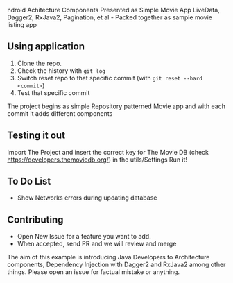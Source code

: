 ndroid Achitecture Components Presented as Simple Movie App
LiveData, Dagger2, RxJava2, Pagination, et al - Packed together as sample movie listing app

## Using application
1. Clone the repo.
2. Check the history with `git log`
3. Switch reset repo to that specific commit (with `git reset --hard <commit>`)
4. Test that specific commit

The project begins as simple Repository patterned Movie app and with each commit it adds different components

## Testing it out
Import The Project and insert the correct key for The Movie DB (check https://developers.themoviedb.org/) in the utils/Settings
Run it!

## To Do List
- Show Networks errors during updating database

## Contributing
- Open New Issue for a feature you want to add.
- When accepted, send PR and we will review and merge


The aim of this example is introducing Java Developers to Architecture components, Dependency Injection with Dagger2 and RxJava2 among other things. Please open an issue for factual mistake or anything.


